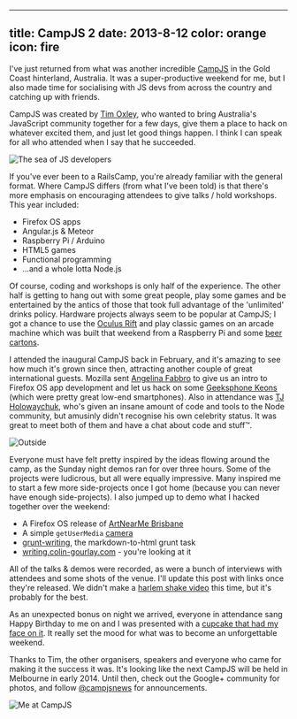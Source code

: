 ----
title: CampJS 2
date: 2013-8-12
color: orange
icon: fire
----

I've just returned from what was another incredible [CampJS](http://campjs.com) in the Gold Coast hinterland, Australia. It was a super-productive weekend for me, but I also made time for socialising with JS devs from across the country and catching up with friends.

CampJS was created by [Tim Oxley](http://twitter.com/secoif), who wanted to bring Australia's JavaScript community together for a few days, give them a place to hack on whatever excited them, and just let good things happen. I think I can speak for all who attended when I say that he succeeded.

![The sea of JS developers](/images/sea-of-coders-at-campjs.jpg)

If you've ever been to a RailsCamp, you're already familiar with the general format. Where CampJS differs (from what I've been told) is that there's more emphasis on encouraging attendees to give talks / hold workshops. This year included:

* Firefox OS apps
* Angular.js & Meteor
* Raspberry Pi / Arduino
* HTML5 games
* Functional programming
* ...and a whole lotta Node.js

Of course, coding and workshops is only half of the experience. The other half is getting to hang out with some great people, play some games and be entertained by the antics of those that took full advantage of the 'unlimited' drinks policy. Hardware projects always seem to be popular at CampJS; I got a chance to use the [Oculus Rift](http://www.oculusvr.com) and play classic games on an arcade machine which was built that weekend from a Raspberry Pi and some [beer cartons](http://d3j5vwomefv46c.cloudfront.net/photos/large/798855230.jpg?1376191839).

I attended the inaugural CampJS back in February, and it's amazing to see how much it's grown since then, attracting another couple of great international guests. Mozilla sent [Angelina Fabbro](http://twitter.com/angelinamagnum) to give us an intro to Firefox OS app development and let us hack on some [Geeksphone Keons](http://www.geeksphone.com/) (which were pretty great low-end smartphones). Also in attendance was [TJ Holowaychuk](https://twitter.com/tjholowaychuk/), who's given an insane amount of code and tools to the Node community, but amusinly didn't recognise his own celebrity status. It was great to meet both of them and have a chat about code and stuff&trade;.

![Outside](/images/outside-at-campjs.jpg)

Everyone must have felt pretty inspired by the ideas flowing around the camp, as the Sunday night demos ran for over three hours. Some of the projects were ludicrous, but all were equally impressive. Many inspired me to start a few more side-projects once I got home (because you can never have enough side-projects). I also jumped up to demo what I hacked together over the weekend:

* A Firefox OS release of [ArtNearMe Brisbane](https://marketplace.firefox.com/app/anm-brisbane/)
* A simple `getUserMedia` [camera](http://colin-gourlay.com/camera/)
* [grunt-writing](https://npmjs.org/package/grunt-writing), the markdown-to-html grunt task
* [writing.colin-gourlay.com](http://writing.colin-gourlay.com) - you're looking at it

All of the talks & demos were recorded, as were a bunch of interviews with attendees and some shots of the venue. I'll update this post with links once they're released. We didn't make a [harlem shake video](http://www.youtube.com/watch?v=NUwp1L5_kc8) this time, but it's probably for the best.

As an unexpected bonus on night we arrived, everyone in attendance sang Happy Birthday to me on and I was presented with a [cupcake that had my face on it](https://twitter.com/collypops/status/366792479980257280). It really set the mood for what was to become an unforgettable weekend.

Thanks to Tim, the other organisers, speakers and everyone who came for making it the success it was. It's looking like the next CampJS will be held in Melbourne in early 2014. Until then, check out the Google+ community for photos, and follow [@campjsnews](http://twitter.com/campjsnews) for announcements.

![Me at CampJS](/images/bat-onesie-at-campjs.jpg)
